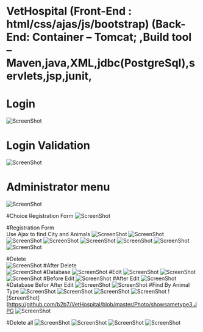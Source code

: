 # VetHospital  (Front-End : html/css/ajas/js/bootstrap) (Back-End: Container – Tomcat; ,Build tool – Maven,java,XML,jdbc(PostgreSql),servlets,jsp,junit,

# Login
![ScreenShot](https://github.com/b2b7/VetHospital/blob/master/Photo/login.JPG)
# Login Validation
![ScreenShot](https://github.com/b2b7/VetHospital/blob/master/Photo/login%20valid.JPG)

# Administrator menu
![ScreenShot](https://github.com/b2b7/VetHospital/blob/master/Photo/menu.JPG)

#Choice Registration Form
![ScreenShot](https://github.com/b2b7/VetHospital/blob/master/Photo/menu%20reg%20form.JPG)

#Registration Form  
Use Ajax to find City and Animals
![ScreenShot](https://github.com/b2b7/VetHospital/blob/master/Photo/reg%20form.JPG)
![ScreenShot](https://github.com/b2b7/VetHospital/blob/master/Photo/reg%20form%20valid2.JPG)
![ScreenShot](https://github.com/b2b7/VetHospital/blob/master/Photo/reg%20form%20valid3.JPG)
![ScreenShot](https://github.com/b2b7/VetHospital/blob/master/Photo/reg%20form%20valid4.JPG)
![ScreenShot](https://github.com/b2b7/VetHospital/blob/master/Photo/reg%20form%20valid5.JPG)
![ScreenShot](https://github.com/b2b7/VetHospital/blob/master/Photo/reg%20form%20valid5.JPG)
![ScreenShot](https://github.com/b2b7/VetHospital/blob/master/Photo/reg%20form%20valid6.JPG)
![ScreenShot](https://github.com/b2b7/VetHospital/blob/master/Photo/reg%20form%20valid7.JPG)

#Delete  
![ScreenShot](https://github.com/b2b7/VetHospital/blob/master/Photo/reg%20form%20valid8.JPG)
#After Delete  
![ScreenShot](https://github.com/b2b7/VetHospital/blob/master/Photo/reg%20form%20valid9.JPG)
#Database
![ScreenShot](https://github.com/b2b7/VetHospital/blob/master/Photo/database.JPG)
#Edit
![ScreenShot](https://github.com/b2b7/VetHospital/blob/master/Photo/edit1.JPG)
![ScreenShot](https://github.com/b2b7/VetHospital/blob/master/Photo/edit2.JPG)
![ScreenShot](https://github.com/b2b7/VetHospital/blob/master/Photo/edit3.JPG)
#Before Edit
![ScreenShot](https://github.com/b2b7/VetHospital/blob/master/Photo/edit1.JPG)
#After Edit
![ScreenShot](https://github.com/b2b7/VetHospital/blob/master/Photo/edit4.JPG)
#Database Befor After Edit
![ScreenShot](https://github.com/b2b7/VetHospital/blob/master/Photo/database.JPG)
![ScreenShot](https://github.com/b2b7/VetHospital/blob/master/Photo/edit5.JPG)
#Find By Animal Type
![ScreenShot](https://github.com/b2b7/VetHospital/blob/master/Photo/showsametype.JPG)
![ScreenShot](https://github.com/b2b7/VetHospital/blob/master/Photo/showsametype1.JPG)
![ScreenShot](https://github.com/b2b7/VetHospital/blob/master/Photo/showsametype1.JPG)
![ScreenShot](https://github.com/b2b7/VetHospital/blob/master/Photo/showsametype2.JPG)
![ScreenShot](https://github.com/b2b7/VetHospital/blob/master/Photo/showsametype3.JPG
![ScreenShot](https://github.com/b2b7/VetHospital/blob/master/Photo/showsametype4.JPG)

#Delete all
![ScreenShot](https://github.com/b2b7/VetHospital/blob/master/Photo/delete.JPG)
![ScreenShot](https://github.com/b2b7/VetHospital/blob/master/Photo/delete1.JPG)
![ScreenShot](https://github.com/b2b7/VetHospital/blob/master/Photo/delete2.JPG)
![ScreenShot](https://github.com/b2b7/VetHospital/blob/master/Photo/delete3.JPG)





